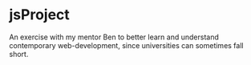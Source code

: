 # jsProject
An exercise with my mentor Ben to better learn and understand contemporary web-development, since universities can sometimes fall short.

